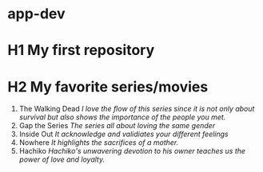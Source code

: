# app-dev
# H1 My first repository
# H2 **My favorite series/movies**
1. The Walking Dead *I love the flow of this series since it is not only about survival but also shows the importance of the people you met.*
2. Gap the Series *The series all about loving the same gender*
3. Inside Out *It acknowledge and validiates your different feelings*
4. Nowhere *It highlights the sacrifices of a mother.*
5. Hachiko *Hachiko's unwavering devotion to his owner teaches us the power of love and loyalty.*
